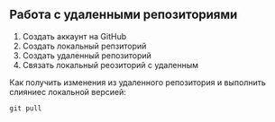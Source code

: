 ## Работа с удаленными репозиториями

1. Создать аккаунт на GitHub
2. Создать локальный репзиторий
3. Создать удаленный репозиторий
4. Связать локальный реозиторий с удаленным

Как получить изменения из удаленного репозитория и выполнить слияниес локальной версией:
```
git pull
```
